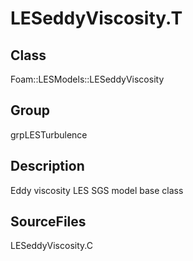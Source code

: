 # LESeddyViscosity.T 
## Class
Foam::LESModels::LESeddyViscosity

## Group
grpLESTurbulence

## Description
Eddy viscosity LES SGS model base class

## SourceFiles
LESeddyViscosity.C

